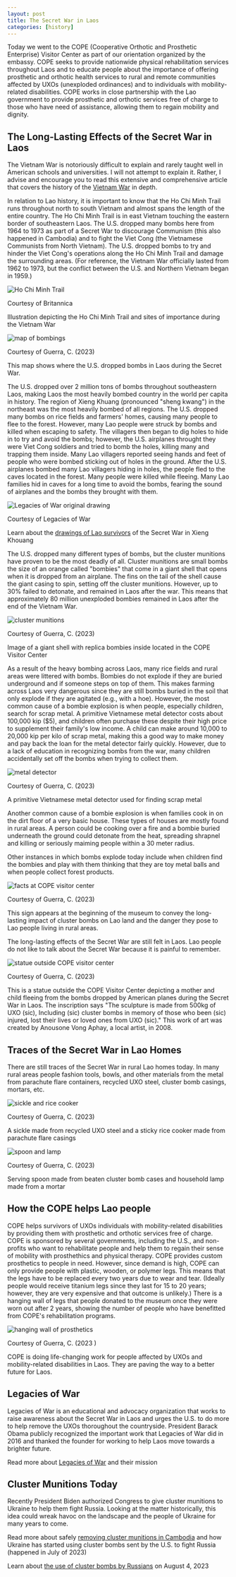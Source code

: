 ```yaml
---
layout: post
title: The Secret War in Laos
categories: [history]
---
```


Today we went to the COPE (Cooperative Orthotic and Prosthetic Enterprise) Visitor Center as part of our orientation organized by the embassy. COPE seeks to provide nationwide physical rehabilitation services throughout Laos and to educate people about the importance of offering prosthetic and orthotic health services to rural and remote communities affected by UXOs (unexploded ordinances) and to individuals with mobility-related disabilities. COPE works in close partnership with the Lao government to provide prosthetic and orthotic services free of charge to those who have need of assistance, allowing them to regain mobility and dignity.

## The Long-Lasting Effects of the Secret War in Laos

The Vietnam War is notoriously difficult to explain and rarely taught well in American schools and universities. I will not attempt to explain it. Rather, I advise and encourage you to read this extensive and comprehensive article that covers the history of the [Vietnam War](https://www.britannica.com/event/Vietnam-War/The-U-S-role-grows) in depth.

In relation to Lao history, it is important to know that the Ho Chi Minh Trail runs throughout north to south Vietnam and almost spans the length of the entire country. The Ho Chi Minh Trail is in east Vietnam touching the eastern border of southeastern Laos. The U.S. dropped many bombs here from 1964 to 1973 as part of a Secret War to discourage Communism (this also happened in Cambodia) and to fight the Viet Cong (the Vietnamese Communists from North Vietnam). The U.S. dropped bombs to try and hinder the Viet Cong's operations along the Ho Chi Minh Trail and damage the surrounding areas. (For reference, the Vietnam War officially lasted from 1962 to 1973, but the conflict between the U.S. and Northern Vietnam began in 1959.)

![Ho Chi Minh Trail](https://cdn.britannica.com/29/78729-050-AC5EEAF5/map-North-and-South-Vietnam-communists-War.jpg)

Courtesy of Britannica

Illustration depicting the Ho Chi Minh Trail and sites of importance during the Vietnam War

![map of bombings](https://lh3.googleusercontent.com/pw/AIL4fc_s37b_-pvq80KINiviz7J9HjB0NmIgz7WnSVsv595viKu_heO2WR4PxfAWbUk9GkaO_CP_yoI4rjJ0CvGyfBby-poXgTFaN2WWPAWL4PtRRTZdWtWV=w1000)

Courtesy of Guerra, C. (2023)

This map shows where the U.S. dropped bombs in Laos during the Secret War. 

The U.S. dropped over 2 million tons of bombs throughout southeastern Laos, making Laos the most heavily bombed country in the world per capita in history. The region of Xieng Khuang (pronounced "sheng kwang") in the northeast was the most heavily bombed of all regions. The U.S. dropped many bombs on rice fields and farmers' homes, causing many people to flee to the forest. However, many Lao people were struck by bombs and killed when escaping to safety. The villagers then began to dig holes to hide in to try and avoid the bombs; however, the U.S. airplanes throught they were Viet Cong soldiers and tried to bomb the holes, killing many and trapping them inside. Many Lao villagers reported seeing hands and feet of people who were bombed sticking out of holes in the ground. After the U.S. airplanes bombed many Lao villagers hiding in holes, the people fled to the caves located in the forest. Many people were killed while fleeing. Many Lao families hid in caves for a long time to avoid the bombs, fearing the sound of airplanes and the bombs they brought with them.

![Legacies of War original drawing](https://static.wixstatic.com/media/a78821_3ad753d2ed2e4313b02ba4f348b71339~mv2.jpg/v1/fill/w_640,h_494,al_c,q_80,usm_0.66_1.00_0.01,enc_auto/a78821_3ad753d2ed2e4313b02ba4f348b71339~mv2.jpg)

Courtesy of Legacies of War

Learn about the [drawings of Lao survivors](https://www.legaciesofwar.org/the-originals) of the Secret War in Xieng Khouang

The U.S. dropped many different types of bombs, but the cluster munitions have proven to be the most deadly of all. Cluster munitions are small bombs the size of an orange called "bombies" that come in a giant shell that opens when it is dropped from an airplane. The fins on the tail of the shell cause the giant casing to spin, setting off the cluster munitions. However, up to 30% failed to detonate, and remained in Laos after the war. This means that approximately 80 million unexploded bombies remained in Laos after the end of the Vietnam War. 

![cluster munitions](https://lh3.googleusercontent.com/pw/AIL4fc_Am0uDJv1SLw_kDIRYQo2SUyZU5U_nPET6wDqsH_FUJIUbvcJq-9-QC6GfmR3J8HLADDcoqntFlu_Mqov3y6K85rH-QKASg5YhEIEeYyWiltqcuXhK=w1000)

Courtesy of Guerra, C. (2023)

Image of a giant shell with replica bombies inside located in the COPE Visitor Center

As a result of the heavy bombing across Laos, many rice fields and rural areas were littered with bombs. Bombies do not explode if they are buried underground and if someone steps on top of them. This makes farming across Laos very dangerous since they are still bombs buried in the soil that only explode if they are agitated (e.g., with a hoe). However, the most common cause of a bombie explosion is when people, especially children, search for scrap metal. A primitive Vietnamese metal detector costs about 100,000 kip ($5), and children often purchase these despite their high price to supplement their family's low income. A child can make around 10,000 to 20,000 kip per kilo of scrap metal, making this a good way to make money and pay back the loan for the metal detector fairly quickly. However, due to a lack of education in recognizing bombs from the war, many children accidentally set off the bombs when trying to collect them. 

![metal detector](https://lh3.googleusercontent.com/pw/AIL4fc-AMJjzjsgN30CuXPZEzlDCi85acwO8WQ9qQGr5pofQcicIKpRn0qDk_XlUBP5-mVo8AAWGJzwAP6vUpZkUQcyhHKSVQ1iEAEaidCVPBXjn3mxwvT2B=w1000)

Courtesy of Guerra, C. (2023)

A primitive Vietnamese metal detector used for finding scrap metal

Another common cause of a bombie explosion is when families cook in on the dirt floor of a very basic house. These types of houses are mostly found in rural areas. A person could be cooking over a fire and a bombie buried underneath the ground could detonate from the heat, spreading shrapnel and killing or seriously maiming people within a 30 meter radius. 

Other instances in which bombs explode today include when children find the bombies and play with them thinking that they are toy metal balls and when people collect forest products.

![facts at COPE visitor center](https://lh3.googleusercontent.com/pw/AIL4fc8UJdjIoDUhlRSRPJLkkeRRpe96nDq9ndE_1TNaybc4GWd24al7eRw5wJywF07aQ5cyZ2tfxwWD985DV0nUcQ-KJ2I0pUwnqbAgjJXDFuSyliqAIud3=w1000)

Courtesy of Guerra, C. (2023)

This sign appears at the beginning of the museum to convey the long-lasting impact of cluster bombs on Lao land and the danger they pose to Lao people living in rural areas. 

The long-lasting effects of the Secret War are still felt in Laos. Lao people do not like to talk about the Secret War because it is painful to remember. 

![statue outside COPE visitor center](https://lh3.googleusercontent.com/pw/AIL4fc8p4T9KJYcrG5rqGZlmt2t2n3rGk-i5l7o_7hqjL9qFs5WAwBxKs2hmsOk1OSONMKHYoKSLTdxBYL2jNjq1py8WekZgmYPXTJeW0I_nudDpEF2LQqJ0=w1000)

Courtesy of Guerra, C. (2023)

This is a statue outside the COPE Visitor Center depicting a mother and child fleeing from the bombs dropped by American planes during the Secret War in Laos. The inscription says "The sculpture is made from 500kg of UXO (sic), Including (sic) cluster bombs in memory of those who been (sic) injured, lost their lives or loved ones from UXO (sic)." This work of art was created by Anousone Vong Aphay, a local artist, in 2008.

## Traces of the Secret War in Lao Homes

There are still traces of the Secret War in rural Lao homes today. In many rural areas people fashion tools, bowls, and other materials from the metal from parachute flare containers, recycled UXO steel, cluster bomb casings, mortars, etc.

![sickle and rice cooker](https://lh3.googleusercontent.com/pw/AIL4fc8MhiU1yJM5QrZwxsb4tC6Hn12_KknJmqog0E3Jjc-Wsg5aLreeXkL6eDxFH11r0NuJWFDtpbsPy7nxGp7PuVE0mOwYxu2pv59LPYfPeIgjmRSVHIrl=w1000)

Courtesy of Guerra, C. (2023)

A sickle made from recycled UXO steel and a sticky rice cooker made from parachute flare casings

![spoon and lamp](https://lh3.googleusercontent.com/pw/AIL4fc_DvS8lxZhYhUt33uD51ecxTd4UoxOWaA5yeZmjCIZ6XWbO_M6XwErpxcpCURONVhFnvN6qPQRC2VrUHLLtUehQEPMHsMsJt7e_JupsmoKoVGhMtJF4=w1000)

Courtesy of Guerra, C. (2023)

Serving spoon made from beaten cluster bomb cases and household lamp made from a mortar

## How the COPE helps Lao people

COPE helps survivors of UXOs individuals with mobility-related disabilities by providing them with prosthetic and orthotic services free of charge. COPE is sponsored by several governments, including the U.S., and non-profits who want to rehabilitate people and help them to regain their sense of mobility with prosthethics and physical therapy. COPE provides custom prosthetics to people in need. However, since demand is high, COPE can only provide people with plastic, wooden, or polymer legs. This means that the legs have to be replaced every two years due to wear and tear. (Ideally people would receive titanium legs since they last for 15 to 20 years; however, they are very expensive and that outcome is unlikely.) There is a hanging wall of legs that people donated to the museum once they were worn out after 2 years, showing the number of people who have benefitted from COPE's rehabilitation programs.

![hanging wall of prosthetics](https://lh3.googleusercontent.com/pw/AIL4fc8jLgA5LcOs8CB1GmdJ6JvMikBzVddf_totuKgTyslgVkOeoxiF9hznqJRZC1oDkoXr66khje0nKG7q73u9KlPNUYfPu4J0khGnjB3fkKP3YL2C9hoP=w1000)

Courtesy of Guerra, C. (2023 )

COPE is doing life-changing work for people affected by UXOs and mobility-related disabilities in Laos. They are paving the way to a better future for Laos. 

## Legacies of War

Legacies of War is an educational and advocacy organization that works to raise awareness about the Secret War in Laos and urges the U.S. to do more to help remove the UXOs thoroughout the countryside. President Barack Obama publicly recognized the important work that Legacies of War did in 2016 and thanked the founder for working to help Laos move towards a brighter future. 

Read more about [Legacies of War](https://www.legaciesofwar.org) and their mission

## Cluster Munitions Today

Recently President Biden authorized Congress to give cluster munitions to Ukraine to help them fight Russia. Looking at the matter historically, this idea could wreak havoc on the landscape and the people of Ukraine for many years to come. 

Read more about safely [removing cluster munitions in Cambodia](https://www.aljazeera.com/opinions/2023/8/15/a-50-year-old-lesson-for-ukraines-use-of-cluster-munitions) and how Ukraine has started using cluster bombs sent by the U.S. to fight Russia (happened in July of 2023)

Learn about [the use of cluster bombs by Russians](https://www.hrw.org/news/2023/08/04/ukraine-apparent-russian-cluster-munition-attack) on August 4, 2023

<!-- Hello and welcome. The only purpose of this post is to greet you when your site comes alive for the first time.  
This post will demonstrate some of the more common content & elements found in posts.  
Feel free to delete this post when you are ready to publish your first post.  

Lorem ipsum dolor sit amet, consectetur adipiscing elit. Fusce bibendum neque eget nunc mattis eu sollicitudin enim tincidunt. Vestibulum lacus tortor, ultricies id dignissim ac, bibendum in velit.

## Some great heading (h2)

Proin convallis mi ac felis pharetra aliquam. Curabitur dignissim accumsan rutrum. In arcu magna, aliquet vel pretium et, molestie et arcu.


Mauris lobortis nulla et felis ullamcorper bibendum. Phasellus et hendrerit mauris. Proin eget nibh a massa vestibulum pretium. Suspendisse eu nisl a ante aliquet bibendum quis a nunc. Praesent varius interdum vehicula. Aenean risus libero, placerat at vestibulum eget, ultricies eu enim. Praesent nulla tortor, malesuada adipiscing adipiscing sollicitudin, adipiscing eget est.

## Another great heading (h2)

Lorem ipsum dolor sit amet, consectetur adipiscing elit. Fusce bibendum neque eget nunc mattis eu sollicitudin enim tincidunt. Vestibulum lacus tortor, ultricies id dignissim ac, bibendum in velit.

### Some great subheading (h3)

Proin convallis mi ac felis pharetra aliquam. Curabitur dignissim accumsan rutrum. In arcu magna, aliquet vel pretium et, molestie et arcu. Mauris lobortis nulla et felis ullamcorper bibendum.

Phasellus et hendrerit mauris. Proin eget nibh a massa vestibulum pretium. Suspendisse eu nisl a ante aliquet bibendum quis a nunc.

### Some great subheading (h3)

Praesent varius interdum vehicula. Aenean risus libero, placerat at vestibulum eget, ultricies eu enim. Praesent nulla tortor, malesuada adipiscing adipiscing sollicitudin, adipiscing eget est.

> This quote will *change* your life. It will reveal the <i>secrets</i> of the universe, and all the wonders of humanity. Don't <em>misuse</em> it.

Lorem ipsum dolor sit amet, consectetur adipiscing elit. Fusce bibendum neque eget nunc mattis eu sollicitudin enim tincidunt.

### Some great subheading (h3)

Vestibulum lacus tortor, ultricies id dignissim ac, bibendum in velit. Proin convallis mi ac felis pharetra aliquam. Curabitur dignissim accumsan rutrum.

In arcu magna, aliquet vel pretium et, molestie et arcu. Mauris lobortis nulla et felis ullamcorper bibendum. Phasellus et hendrerit mauris.

#### You might want a sub-subheading (h4)

In arcu magna, aliquet vel pretium et, molestie et arcu. Mauris lobortis nulla et felis ullamcorper bibendum. Phasellus et hendrerit mauris.

In arcu magna, aliquet vel pretium et, molestie et arcu. Mauris lobortis nulla et felis ullamcorper bibendum. Phasellus et hendrerit mauris.

#### But it's probably overkill (h4)

In arcu magna, aliquet vel pretium et, molestie et arcu. Mauris lobortis nulla et felis ullamcorper bibendum. Phasellus et hendrerit mauris.

##### Could be a smaller sub-heading, `pacman` (h5)

In arcu magna, aliquet vel pretium et, molestie et arcu. Mauris lobortis nulla et felis ullamcorper bibendum. Phasellus et hendrerit mauris.

###### Small yet significant sub-heading  (h6)

In arcu magna, aliquet vel pretium et, molestie et arcu. Mauris lobortis nulla et felis ullamcorper bibendum. Phasellus et hendrerit mauris.

### Highlight the code please!!

{% highlight c %}
float Q_rsqrt( float number )
{
	long i;
	float x2, y;
	const float threehalfs = 1.5F;

	x2 = number * 0.5F;
	y  = number;
	i  = * ( long * ) &y;                       // evil floating point bit level hacking
	i  = 0x5f3759df - ( i >> 1 );               // what the fuck? 
	y  = * ( float * ) &i;
	y  = y * ( threehalfs - ( x2 * y * y ) );   // 1st iteration
//	y  = y * ( threehalfs - ( x2 * y * y ) );   // 2nd iteration, this can be removed

	return y;
}
{% endhighlight %}

### Oh hai, an unordered list!!

In arcu magna, aliquet vel pretium et, molestie et arcu. Mauris lobortis nulla et felis ullamcorper bibendum. Phasellus et hendrerit mauris.

- First item, yo
- Second item, dawg
- Third item, what what?!
- Fourth item, fo sheezy my neezy

### Oh hai, an ordered list!!

In arcu magna, aliquet vel pretium et, molestie et arcu. Mauris lobortis nulla et felis ullamcorper bibendum. Phasellus et hendrerit mauris.

1. First item, yo
2. Second item, dawg
3. Third item, what what?!
4. Fourth item, fo sheezy my neezy

## Headings are cool! (h2)

Proin eget nibh a massa vestibulum pretium. Suspendisse eu nisl a ante aliquet bibendum quis a nunc. Praesent varius interdum vehicula. Aenean risus libero, placerat at vestibulum eget, ultricies eu enim. Praesent nulla tortor, malesuada adipiscing adipiscing sollicitudin, adipiscing eget est.

Praesent nulla tortor, malesuada adipiscing adipiscing sollicitudin, adipiscing eget est.

Proin eget nibh a massa vestibulum pretium. Suspendisse eu nisl a ante aliquet bibendum quis a nunc.

### Tables

Title 1               | Title 2               | Title 3               | Title 4
--------------------- | --------------------- | --------------------- | ---------------------
lorem                 | lorem ipsum           | lorem ipsum dolor     | lorem ipsum dolor sit
lorem ipsum dolor sit | lorem ipsum dolor sit | lorem ipsum dolor sit | lorem ipsum dolor sit
lorem ipsum dolor sit | lorem ipsum dolor sit | lorem ipsum dolor sit | lorem ipsum dolor sit
lorem ipsum dolor sit | lorem ipsum dolor sit | lorem ipsum dolor sit | lorem ipsum dolor sit

Title 1 | Title 2 | Title 3 | Title 4
--- | --- | --- | ---
lorem | lorem ipsum | lorem ipsum dolor | lorem ipsum dolor sit
lorem ipsum dolor sit amet | lorem ipsum dolor sit amet consectetur | lorem ipsum dolor sit amet | lorem ipsum dolor sit
lorem ipsum dolor | lorem ipsum | lorem | lorem ipsum
lorem ipsum dolor | lorem ipsum dolor sit | lorem ipsum dolor sit amet | lorem ipsum dolor sit amet consectetur -->
